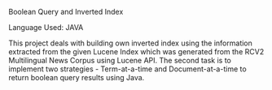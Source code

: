 Boolean Query and Inverted Index

Language Used: JAVA


This project deals with building own inverted index using the information extracted from the given Lucene Index which was generated from the RCV2 Multilingual News Corpus using Lucene API. The second task is to implement two strategies - Term-at-a-time and Document-at-a-time to return boolean query results using Java.
